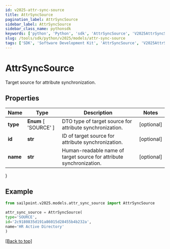 ```yaml
---
id: v2025-attr-sync-source
title: AttrSyncSource
pagination_label: AttrSyncSource
sidebar_label: AttrSyncSource
sidebar_class_name: pythonsdk
keywords: ['python', 'Python', 'sdk', 'AttrSyncSource', 'V2025AttrSyncSource'] 
slug: /tools/sdk/python/v2025/models/attr-sync-source
tags: ['SDK', 'Software Development Kit', 'AttrSyncSource', 'V2025AttrSyncSource']
---
```


# AttrSyncSource

Target source for attribute synchronization.

## Properties

Name | Type | Description | Notes
------------ | ------------- | ------------- | -------------
**type** |  **Enum** [  'SOURCE' ] | DTO type of target source for attribute synchronization. | [optional] 
**id** | **str** | ID of target source for attribute synchronization. | [optional] 
**name** | **str** | Human-readable name of target source for attribute synchronization. | [optional] 
}

## Example

```python
from sailpoint.v2025.models.attr_sync_source import AttrSyncSource

attr_sync_source = AttrSyncSource(
type='SOURCE',
id='2c9180835d191a86015d28455b4b232a',
name='HR Active Directory'
)

```
[[Back to top]](#) 

